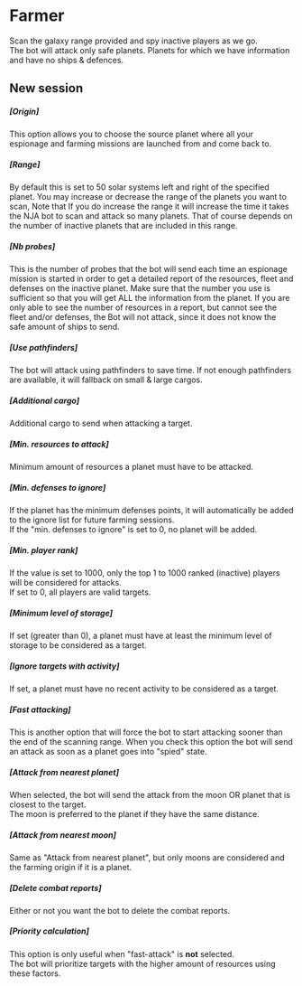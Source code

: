# Farmer

Scan the galaxy range provided and spy inactive players as we go.<br />
The bot will attack only safe planets. Planets for which we have information and have no ships & defences.<br />

## New session

##### [Origin]

This option allows you to choose the source planet where all your espionage and farming missions are launched from and come back to.

##### [Range]

By default this is set to 50 solar systems left and right of the specified planet.
You may increase or decrease the range of the planets you want to scan, Note that If you do increase
the range it will increase the time it takes the NJA bot to scan and attack so many planets.
That of course depends on the number of inactive planets that are included in this range.

##### [Nb probes]

This is the number of probes that the bot will send each time an espionage mission is started in order to get
a detailed report of the resources, fleet and defenses on the inactive planet. Make sure that the number
you use is sufficient so that you will get ALL the information from the planet. If you are only able to see
the number of resources in a report, but cannot see the fleet and/or defenses, the Bot will not attack,
since it does not know the safe amount of ships to send.

##### [Use pathfinders]

The bot will attack using pathfinders to save time. If not enough pathfinders are available, it will fallback on small & large cargos.

##### [Additional cargo]

Additional cargo to send when attacking a target.  

##### [Min. resources to attack]

Minimum amount of resources a planet must have to be attacked.

##### [Min. defenses to ignore]

If the planet has the minimum defenses points, it will automatically be added to the ignore list for future farming sessions.  
If the "min. defenses to ignore" is set to 0, no planet will be added.

##### [Min. player rank]
If the value is set to 1000, only the top 1 to 1000 ranked (inactive) players will be considered for attacks.  
If set to 0, all players are valid targets.

##### [Minimum level of storage]
If set (greater than 0), a planet must have at least the minimum level of storage to be considered as a target.

##### [Ignore targets with activity]

If set, a planet must have no recent activity to be considered as a target.

##### [Fast attacking]

This is another option that will force the bot to start attacking sooner than the end of the scanning range.
When you check this option the bot will send an attack as soon as a planet goes into "spied" state.

##### [Attack from nearest planet]
When selected, the bot will send the attack from the moon OR planet that is closest to the target.  
The moon is preferred to the planet if they have the same distance.   

##### [Attack from nearest moon]
Same as "Attack from nearest planet", but only moons are considered and the farming origin if it is a planet.  

##### [Delete combat reports]
Either or not you want the bot to delete the combat reports.

##### [Priority calculation]
This option is only useful when "fast-attack" is **not** selected.  
The bot will prioritize targets with the higher amount of resources using these factors.
